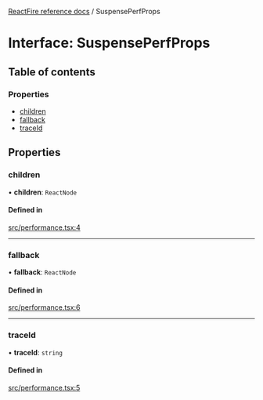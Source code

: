 [ReactFire reference docs](../README.md) / SuspensePerfProps

# Interface: SuspensePerfProps

## Table of contents

### Properties

- [children](SuspensePerfProps.md#children)
- [fallback](SuspensePerfProps.md#fallback)
- [traceId](SuspensePerfProps.md#traceid)

## Properties

### children

• **children**: `ReactNode`

#### Defined in

[src/performance.tsx:4](https://github.com/masewo/reactfire/blob/main/src/performance.tsx#L4)

___

### fallback

• **fallback**: `ReactNode`

#### Defined in

[src/performance.tsx:6](https://github.com/masewo/reactfire/blob/main/src/performance.tsx#L6)

___

### traceId

• **traceId**: `string`

#### Defined in

[src/performance.tsx:5](https://github.com/masewo/reactfire/blob/main/src/performance.tsx#L5)
